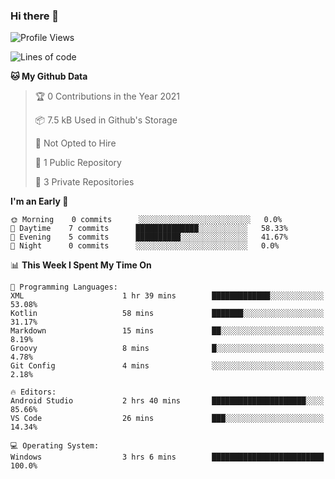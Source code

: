 ### Hi there 👋

<!--
**utkugedik/utkugedik** is a ✨ _special_ ✨ repository because its `README.md` (this file) appears on your GitHub profile.

Here are some ideas to get you started:

- 🔭 I’m currently working on ...
- 🌱 I’m currently learning ...
- 👯 I’m looking to collaborate on ...
- 🤔 I’m looking for help with ...
- 💬 Ask me about ...
- 📫 How to reach me: ...
- 😄 Pronouns: ...
- ⚡ Fun fact: ...
-->

<!--START_SECTION:waka-->
![Profile Views](http://img.shields.io/badge/Profile%20Views-5-blue)

![Lines of code](https://img.shields.io/badge/From%20Hello%20World%20I%27ve%20Written-5296%20lines%20of%20code-blue)

**🐱 My Github Data** 

> 🏆 0 Contributions in the Year 2021
 > 
> 📦 7.5 kB Used in Github's Storage 
 > 
> 🚫 Not Opted to Hire
 > 
> 📜 1 Public Repository 
 > 
> 🔑 3 Private Repositories  
 > 
**I'm an Early 🐤** 

```text
🌞 Morning    0 commits      ░░░░░░░░░░░░░░░░░░░░░░░░░   0.0% 
🌆 Daytime    7 commits      ██████████████░░░░░░░░░░░   58.33% 
🌃 Evening    5 commits      ██████████░░░░░░░░░░░░░░░   41.67% 
🌙 Night      0 commits      ░░░░░░░░░░░░░░░░░░░░░░░░░   0.0%

```


📊 **This Week I Spent My Time On** 

```text
💬 Programming Languages: 
XML                      1 hr 39 mins        █████████████░░░░░░░░░░░░   53.08% 
Kotlin                   58 mins             ███████░░░░░░░░░░░░░░░░░░   31.17% 
Markdown                 15 mins             ██░░░░░░░░░░░░░░░░░░░░░░░   8.19% 
Groovy                   8 mins              █░░░░░░░░░░░░░░░░░░░░░░░░   4.78% 
Git Config               4 mins              ░░░░░░░░░░░░░░░░░░░░░░░░░   2.18%

🔥 Editors: 
Android Studio           2 hrs 40 mins       █████████████████████░░░░   85.66% 
VS Code                  26 mins             ███░░░░░░░░░░░░░░░░░░░░░░   14.34%

💻 Operating System: 
Windows                  3 hrs 6 mins        █████████████████████████   100.0%

```


<!--END_SECTION:waka-->
